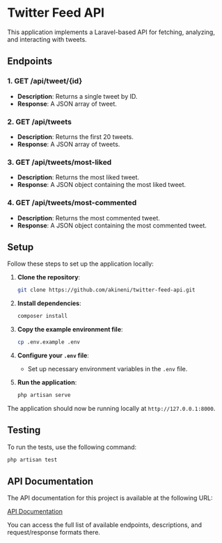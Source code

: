 # Twitter Feed API

This application implements a Laravel-based API for fetching, analyzing, and interacting with tweets.

## Endpoints

### 1. **GET /api/tweet/{id}**
- **Description**: Returns a single tweet by ID.
- **Response**: A JSON array of tweet.

### 2. **GET /api/tweets**
- **Description**: Returns the first 20 tweets.
- **Response**: A JSON array of tweets.

### 3. **GET /api/tweets/most-liked**
- **Description**: Returns the most liked tweet.
- **Response**: A JSON object containing the most liked tweet.

### 4. **GET /api/tweets/most-commented**
- **Description**: Returns the most commented tweet.
- **Response**: A JSON object containing the most commented tweet.

## Setup

Follow these steps to set up the application locally:

1. **Clone the repository**:
    ```bash
    git clone https://github.com/akineni/twitter-feed-api.git
    ```

2. **Install dependencies**:
    ```bash
    composer install
    ```

3. **Copy the example environment file**:
    ```bash
    cp .env.example .env
    ```

4. **Configure your `.env` file**:
    - Set up necessary environment variables in the `.env` file.

5. **Run the application**:
    ```bash
    php artisan serve
    ```

The application should now be running locally at `http://127.0.0.1:8000`.

## Testing

To run the tests, use the following command:

```bash
php artisan test
```

## API Documentation

The API documentation for this project is available at the following URL:

[API Documentation](http://127.0.0.1:8000/api/documentation)

You can access the full list of available endpoints, descriptions, and request/response formats there.